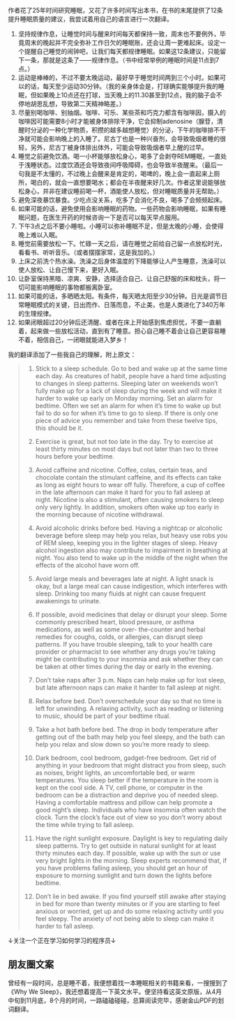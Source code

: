 作者花了25年时间研究睡眠，又花了许多时间写出本书，在书的末尾提供了12条提升睡眠质量的建议，我尝试着用自己的语言进行一次翻译。

1. 坚持规律作息，让睡觉时间与醒来时间每天都保持一致，周末也不要例外，毕竟周末的晚起并不完全弥补工作日欠的睡眠账，还会让周一更难起床。设定一个提醒自己睡觉的闹钟吧，让我们每天都规律睡眠。如果这12条建议，只能留下一条，那就是这条了——规律作息。（书中经常举例的睡眠时间是11点到7点。）
2. 运动是棒棒的，不过不要太晚运动，最好早于睡觉时间两到三个小时。如果可以的话，每天至少运动30分钟。（我的亲身体会是，打球确实能够提升我的睡眠，但如果晚上10点还在打球，当天晚上的11.30甚至到12点，我的脑子会不停地胡思乱想，导致第二天精神略差。）
3. 尽量别喝咖啡、别抽烟。咖啡、可乐、某些茶和巧克力都含有咖啡因，摄入的咖啡因可能需要8小时才能被身体排除干净，它会抑制adenosine（腺苷，清醒时分泌的一种化学物质，积攒的越多越想睡觉）的分泌，下午的咖啡排不干净就可能会影响晚上的入睡了。尼古丁也是一种兴奋剂，会导致吸烟者睡的很轻，另外，尼古丁被身体排出体外，可能会导致吸烟者早上醒的过早。
4. 睡觉之前避免饮酒。喝一小杯能够放松身心，喝多了会剥夺REM睡眠，一直处于浅睡状态。过度饮酒还会导致夜间呼吸障碍，也会导致半夜醒来。（最后一句我是不太懂的，不过晚上会醒来是肯定的，喝啤的，晚上会一直起来上厕所，喝白的，就会一直想要喝水；都会在半夜醒来好几次。作者这里说能够放松身心，并非在建议睡前喝一杯，酒能使人放松，但对睡眠质量并无帮助。）
5. 避免深夜暴饮暴食。少吃点没关系，吃多了会消化不良，喝多了会频频起床。
6. 如果可能的话，避免使用会影响睡眠的药物。一些药物会影响睡眠，如果有睡眠问题，在医生开药的时候咨询一下是否可以每天早点服用。
7. 下午3点之后不要小睡啦。小睡可以弥补睡眠不足，但是太晚的小睡，会使得晚上难以入眠。
8. 睡觉前需要放松一下。忙碌一天之后，请在睡觉之前给自己留一点放松时光，看看书、听听音乐。（或者摆摆家常，这是我加的。）
9. 上床之前洗个热水澡。洗澡之后身体温度的下降能够让人产生睡意，洗澡可以使人放松、让自己慢下来，更好入眠。
10. 让卧室保持黑暗、凉爽、安静，选择适合自己、让自己舒服的床和枕头，将一切可能影响睡眠的事物都搬离卧室。
11. 如果可能的话，多晒晒太阳。有条件，每天晒太阳至少30分钟。日光是调节日常睡眠模式的关键，日出而作、日落而息，不止美，也是人类进化了340万年的生理规律。
12. 如果闭眼超过20分钟后还清醒、或者在床上开始感到焦虑担忧，不要一直躺着，起来做一些放松活动，直到有了睡意。担心自己睡不着会让自己更容易睡不着，相信自己，一闭眼就能进入梦乡！


我的翻译添加了一些我自己的理解，附上原文：

> 1. Stick to a sleep schedule. Go to bed and wake up at the same time each day. As creatures of habit, people have a hard time adjusting to changes in sleep patterns. Sleeping later on weekends won’t fully make up for a lack of sleep during the week and will make it harder to wake up early on Monday morning. Set an alarm for bedtime. Often we set an alarm for when it’s time to wake up but fail to do so for when it’s time to go to sleep. If there is only one piece of advice you remember and take from these twelve tips, this should be it. 
>
> 2. Exercise is great, but not too late in the day. Try to exercise at least thirty minutes on most days but not later than two to three hours before your bedtime. 
> 
> 3. Avoid caffeine and nicotine. Coffee, colas, certain teas, and chocolate contain the stimulant caffeine, and its effects can take as long as eight hours to wear off fully. Therefore, a cup of coffee in the late afternoon can make it hard for you to fall asleep at night. Nicotine is also a stimulant, often causing smokers to sleep only very lightly. In addition, smokers often wake up too early in the morning because of nicotine withdrawal. 
> 
> 4. Avoid alcoholic drinks before bed. Having a nightcap or alcoholic beverage before sleep may help you relax, but heavy use robs you of REM sleep, keeping you in the lighter stages of sleep. Heavy alcohol ingestion also may contribute to impairment in breathing at night. You also tend to wake up in the middle of the night when the effects of the alcohol have worn off. 
> 
> 5. Avoid large meals and beverages late at night. A light snack is okay, but a large meal can cause indigestion, which interferes with sleep. Drinking too many fluids at night can cause frequent awakenings to urinate.
> 
> 6. If possible, avoid medicines that delay or disrupt your sleep. Some commonly prescribed heart, blood pressure, or asthma medications, as well as some over- the-counter and herbal remedies for coughs, colds, or allergies, can disrupt sleep patterns. If you have trouble sleeping, talk to your health care provider or
pharmacist to see whether any drugs you’re taking might be contributing to your insomnia and ask whether they can be taken at other times during the day or early in the evening.
> 
> 7. Don’t take naps after 3 p.m. Naps can help make up for lost sleep, but late afternoon naps can make it harder to fall asleep at night.
> 
> 8. Relax before bed. Don’t overschedule your day so that no time is left for unwinding. A relaxing activity, such as reading or listening to music, should be part of your bedtime ritual.
> 
> 9. Take a hot bath before bed. The drop in body temperature after getting out of the bath may help you feel sleepy, and the bath can help you relax and slow down so you’re more ready to sleep.
> 
> 10. Dark bedroom, cool bedroom, gadget-free bedroom. Get rid of anything in your bedroom that might distract you from sleep, such as noises, bright lights, an uncomfortable bed, or warm temperatures. You sleep better if the temperature in the room is kept on the cool side. A TV, cell phone, or computer in the bedroom can be a distraction and deprive you of needed sleep. Having a comfortable mattress and pillow can help promote a good night’s sleep. Individuals who have insomnia often watch the clock. Turn the clock’s face out of view so you don’t worry about the time while trying to fall asleep.
> 
> 11. Have the right sunlight exposure. Daylight is key to regulating daily sleep patterns. Try to get outside in natural sunlight for at least thirty minutes each day. If possible, wake up with the sun or use very bright lights in the morning. Sleep experts recommend that, if you have problems falling asleep, you should get an hour of exposure to morning sunlight and turn down the lights before bedtime.
> 
> 12. Don’t lie in bed awake. If you find yourself still awake after staying in bed for more than twenty minutes or if you are starting to feel anxious or worried, get up and do some relaxing activity until you feel sleepy. The anxiety of not being able to sleep can make it harder to fall asleep.


↓关注一个正在学习如何学习的程序员↓

## 朋友圈文案

曾经有一段时间，总是睡不着，我便想着找一本睡眠相关的书籍来看，一搜搜到了《Why We Sleep》，我还想着提高一下英文水平。便坚持看这英文原版，从4月中旬到11月底，8个月的时间，一路磕磕碰碰，总算阅读完毕，感谢金山PDF的划词翻译。
